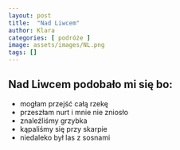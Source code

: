 ```yaml
---
layout: post
title:  "Nad Liwcem"
author: Klara
categories: [ podróże ]
image: assets/images/NL.png
tags: []
---
```


## Nad Liwcem **podobało** mi się bo:

* mogłam przejść całą rzekę
* przeszłam nurt i mnie nie zniosło
* znaleźliśmy grzybka
* kąpaliśmy się przy skarpie
* niedaleko był las z sosnami